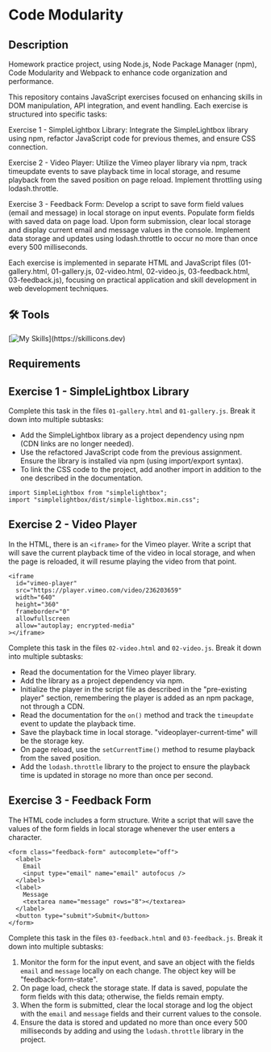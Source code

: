 # Code Modularity 

## Description 
Homework practice project, using Node.js, Node Package Manager (npm), Code Modularity and Webpack to enhance code organization and performance.

This repository contains JavaScript exercises focused on enhancing skills in DOM manipulation, API integration, and event handling. Each exercise is structured into specific tasks:

Exercise 1 - SimpleLightbox Library:
Integrate the SimpleLightbox library using npm, refactor JavaScript code for previous themes, and ensure CSS connection.

Exercise 2 - Video Player:
Utilize the Vimeo player library via npm, track timeupdate events to save playback time in local storage, and resume playback from the saved position on page reload. Implement throttling using lodash.throttle.

Exercise 3 - Feedback Form:
Develop a script to save form field values (email and message) in local storage on input events. Populate form fields with saved data on page load. Upon form submission, clear local storage and display current email and message values in the console. Implement data storage and updates using lodash.throttle to occur no more than once every 500 milliseconds.

Each exercise is implemented in separate HTML and JavaScript files (01-gallery.html, 01-gallery.js, 02-video.html, 02-video.js, 03-feedback.html, 03-feedback.js), focusing on practical application and skill development in web development techniques.

## 🛠 Tools 
[![My Skills](https://skillicons.dev/icons?i=nodejs,npm,webpack,js,html,css,)](https://skillicons.dev)

## Requirements

## Exercise 1 - SimpleLightbox Library
Complete this task in the files `01-gallery.html` and `01-gallery.js`. Break it down into multiple subtasks:

- Add the SimpleLightbox library as a project dependency using npm (CDN links are no longer needed).
- Use the refactored JavaScript code from the previous assignment. Ensure the library is installed via npm (using import/export syntax).
- To link the CSS code to the project, add another import in addition to the one described in the documentation.

```
import SimpleLightbox from "simplelightbox";
import "simplelightbox/dist/simple-lightbox.min.css";
```

## Exercise 2 - Video Player

In the HTML, there is an `<iframe>` for the Vimeo player. Write a script that will save the current playback time of the video in local storage, and when the page is reloaded, it will resume playing the video from that point.

```
<iframe
  id="vimeo-player"
  src="https://player.vimeo.com/video/236203659"
  width="640"
  height="360"
  frameborder="0"
  allowfullscreen
  allow="autoplay; encrypted-media"
></iframe>
```

Complete this task in the files `02-video.html` and `02-video.js`. Break it down into multiple subtasks:

- Read the documentation for the Vimeo player library.
- Add the library as a project dependency via npm.
- Initialize the player in the script file as described in the "pre-existing player" section, remembering the player is added as an npm package, not through a CDN.
- Read the documentation for the `on()` method and track the `timeupdate` event to update the playback time.
- Save the playback time in local storage. "videoplayer-current-time" will be the storage key.
- On page reload, use the `setCurrentTime()` method to resume playback from the saved position.
- Add the `lodash.throttle` library to the project to ensure the playback time is updated in storage no more than once per second.


## Exercise 3 - Feedback Form

The HTML code includes a form structure. Write a script that will save the values of the form fields in local storage whenever the user enters a character.

```
<form class="feedback-form" autocomplete="off">
  <label>
    Email
    <input type="email" name="email" autofocus />
  </label>
  <label>
    Message
    <textarea name="message" rows="8"></textarea>
  </label>
  <button type="submit">Submit</button>
</form>
```

Complete this task in the files `03-feedback.html` and `03-feedback.js`. Break it down into multiple subtasks:

1. Monitor the form for the input event, and save an object with the fields `email` and `message` locally on each change. The object key will be "feedback-form-state".
2. On page load, check the storage state. If data is saved, populate the form fields with this data; otherwise, the fields remain empty.
3. When the form is submitted, clear the local storage and log the object with the `email` and `message` fields and their current values to the console.
4. Ensure the data is stored and updated no more than once every 500 milliseconds by adding and using the `lodash.throttle` library in the project.

